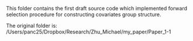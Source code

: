 This folder contains the first draft source code which implemented forward selection procedure 
for constructing covariates group structure.

The original folder is: /Users/panc25/Dropbox/Research/Zhu_Michael/my_paper/Paper_1-1